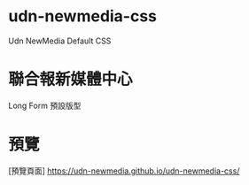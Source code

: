 # udn-newmedia-css
Udn NewMedia Default CSS

# 聯合報新媒體中心
Long Form 預設版型

# 預覽
[預覽頁面] https://udn-newmedia.github.io/udn-newmedia-css/
